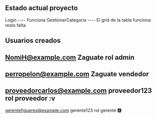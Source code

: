 Estado actual proyecto
-----------------------
Login ---- Funciona
GestionarCategoria ---- El grid de la tabla funciona
resto falta

Usuarios creados
-----------------------
NomiH@example.com
Zaguate
rol admin
-
perropelon@example.com
Zaguate
vendedor
-
proveedorcarlos@example.com
proveedor123
rol proveedor :v
-
gerentefigueres@example.com
gerente123
rol gerente 🅰️
